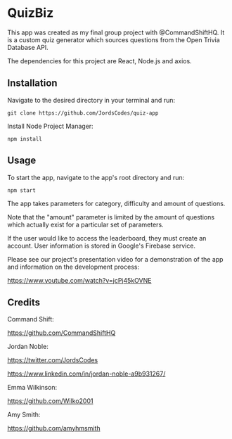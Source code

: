 # QuizBiz

This app was created as my final group project with @CommandShiftHQ. It is a custom quiz generator which sources questions from the Open Trivia Database API.

The dependencies for this project are React, Node.js and axios.

## Installation

Navigate to the desired directory in your terminal and run: 

`git clone https://github.com/JordsCodes/quiz-app`

Install Node Project Manager:

`npm install`

## Usage

To start the app, navigate to the app's root directory and run: 

`npm start`

The app takes parameters for category, difficulty and amount of questions.

Note that the "amount" parameter is limited by the amount of questions which actually exist for a particular set of parameters. 

If the user would like to access the leaderboard, they must create an account. User information is stored in Google's Firebase service.

Please see our project's presentation video for a demonstration of the app and information on the development process: 

https://www.youtube.com/watch?v=jcPj45kOVNE

## Credits

Command Shift:

https://github.com/CommandShiftHQ

Jordan Noble:

https://twitter.com/JordsCodes

https://www.linkedin.com/in/jordan-noble-a9b931267/

Emma Wilkinson:

https://github.com/Wilko2001

Amy Smith:

https://github.com/amyhmsmith